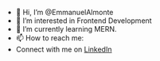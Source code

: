 - 👋 Hi, I’m @EmmanuelAlmonte
- 👀 I’m interested in Frontend Development
- 🌱 I’m currently learning MERN.
- 📫 How to reach me: 
- Connect with me on [LinkedIn](https://www.linkedin.com/in/emmanuel-almonte-6b066b189/)

<!---
EmmanuelAlm/EmmanuelAlm is a ✨ special ✨ repository because its `README.md` (this file) appears on your GitHub profile.
You can click the Preview link to take a look at your changes.
--->
